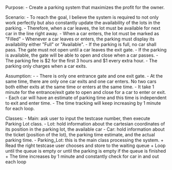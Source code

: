 
Purpose: 
	- Create a parking system that maximizes the profit for the owner.

Scenario:
	- To reach the goal, I believe the system is required to not only work perfectly but also constantly update the availability of the 		lots in the parking.
	- Therefore, when a car leaves, the lot must be available for next car in the line right away. 
	- When a car enters, the lot must be marked as "Filled"
	- Whenever a car leaves or enters, the parking must display its availability either "Full" or "Available".
	- If the parking is full, no car shall pass. The gate must not open until a car leaves the exit gate.
	- If the parking is available, the gate will be able to open and close when a car passes.
	- The parking fee is $2 for the first 3 hours and $1 every extra hour.
	- The parking only charges when a car exits.

Assumption: 
	- 
	- There is only one entrance gate and one exit gate.
	- At the same time, there are only one car exits and one car enters. No two cars both either exits at the same time or enters at the same time.
	- It take 1 minute for the entrance/exit gate to open and close for a car to enter or exit.
	- Each car will have an estimate of parking time and this time is independent to exit and enter time.
	- The time tracking will keep increasing by 1 minute for each loop.

Classes:
	- Main: ask user to input the testcase number, then execute Parking Lot class.
	- Lot: hold information about the cartesian coordinates of its position in the parking lot, the available car
	- Car: hold information about the ticket (position of the lot), the parking time estimate, and the actual parking time.
	- Parking_Lot: this is the main class processing the system.
		+ Read the right testcase user chooses and store to the waiting queue
		+ Loop until the queue is empty or until the parking is empty if the queue is finished 
		+ The time increases by 1 minute and constantly check for car in and out each loop
